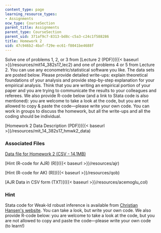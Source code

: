 ```yaml
---
content_type: page
learning_resource_types:
- Assignments
ocw_type: CourseSection
parent_title: Assignments
parent_type: CourseSection
parent_uid: 371af9c7-8313-bd8c-c5a3-c24c1f588286
title: Homework 2
uid: 47c946b2-4baf-f29e-ec61-f8041be4688f
---
```


Solve one of problems 1, 2, or 3 from [Lecture 2 (PDF)]({{< baseurl >}}/resources/mit14_382s17_lec2) and one of problems 4 or 5 from Lecture 2. You can use any econometric/statistical software you like. The data sets are posted below. Please provide detailed write-ups: explain theoretical foundations of your analysis and provide step-by-step explanation for your empirical analysis. Think that you are writing an empirical portion of your paper and you are trying to communicate the results to your colleagues and referees. We also provide R-code below (and a link to Stata code is also mentioned): you are welcome to take a look at the code, but you are not allowed to copy & paste the code—please write your own code. You can work in groups to discuss the homework, but all the write-ups and all the coding should be individual. 

[Homework 2 Data Description (PDF)]({{< baseurl >}}/resources/mit_14_382s17_hmwk2_data)

### Associated Files 

[Data file for Homework 2 (CSV - 14.1MB)](/ans7870/14/14.382/S17/assignments/QOB-CENSUS80-COHORT30-39.CSV )

[Hint (R-code for AJR) (R)]({{< baseurl >}}/resources/ajr)

[Hint (R-code for AK) (R)]({{< baseurl >}}/resources/qob)

[AJR Data in CSV form (TXT)]({{< baseurl >}}/resources/acemoglu_col)

### Hint

Stata code for Weak-Id robust inference is available from [Christian Hansen's website](https://www.chicagobooth.edu/faculty/directory/h/christian-b-hansen). You can take a look, but write your own code. We also provide R-code below: you are welcome to take a look at the code, but you are not allowed to copy and paste the code—please write your own code (to learn!)